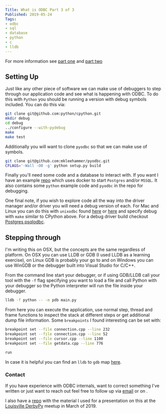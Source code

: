 ```yaml
---
Title: What is ODBC Part 3 of 3
Published: 2019-05-24
Tags:
- odbc
- sql
- database
- python
- c
- lldb
---
```


For more information see [part one](/posts/what-is-odbc) and
[part two](/posts/what-is-odbc-pt2)

## Setting Up

Just like any other piece of software we can make use of debuggers to step
through our application code and see what is happening with ODBC. To do this
with `Python` you should be running a version with debug symbols included. You
can do this via:

```bash
git clone git@github.com:python/cpython.git
mkdir debug
cd debug
../configure --with-pydebug
make
make test
```

Additionally you will want to clone `pyodbc` so that we can make use of symbols.

```bash
git clone git@github.com:mkleehammer/pyodbc.git
CFLAGS='-Wall -O0 -g' python setup.py build
```

Finally you'll need some code and a database to interact with. If you want I
have an example [repo](https://gitlab.com/n0mn0m/what-is-odbc) which uses
docker to start `Postgres` and/or `MSSQL`. It also contains some `python`
example code and `pyodbc` in the repo for debugging.

One final note, if you wish to explore code all the way into the driver manager
and/or driver you will need a debug version of each. For Mac and Linux you can
do this with `unixodbc` found [here](http://www.unixodbc.org/) or
[here](https://github.com/lurcher/unixODBC) and specify debug with `make`
similar to CPython above. For a debug driver build checkout
[Postgres psqlodbc](https://odbc.postgresql.org/).

## Stepping through

I'm writing this on OSX, but the concepts are the same regardless of platform.
On OSX you can use LLDB or GDB (I used LLDB as a learning exercise), on Linux
GDB is probably your go to and on Windows you can use WinGDB or the debugger
built into Visual Studio for C/C++.

From the command line start your debugger, or if using GDB/LLDB call your tool
with the `-f` flag specifying you want to load a file and call Python with your
debugger so the Python interpreter will run the file inside your debugger.

```bash
lldb -f python -- -m pdb main.py
```

From here you can execute the application, use normal step, thread and frame
functions to inspect the stack at different steps or get additional dump file
information. Some `breakpoints` I found interesting can be set with:

```bash
breakpoint set --file connection.cpp --line 232
breakpoint set --file connection.cpp --line 52
breakpoint set --file cursor.cpp --line 1100
breakpoint set --file getdata.cpp --line 776

run
```

In case it is helpful you can find an `lldb` to `gdb` map
[here](https://lldb.llvm.org/use/map.html).

### Contact

If you have experience with ODBC internals, want to correct something I've
written or just want to reach out feel free to follow up via
[email](mailto:n0mn0m@burningdaylight.io) or on
.

I also have a [repo](https://git.burningdaylight.io/presentations) with the material
I used for a presentation on this at the
[Louisville DerbyPy](https://www.meetup.com/derbypy/) meetup in March of 2019.
